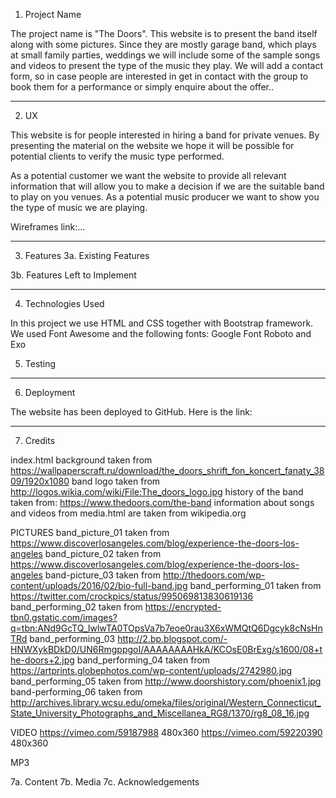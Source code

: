 1. Project Name

The project name is "The Doors". This website is to present the band itself along with some pictures. 
Since they are mostly garage band, which plays at small family parties, weddings we will include some of the sample songs and videos to present the type of the music they play.
We will add a contact form, so in case people are interested in get in contact with the group to book them for a performance or simply enquire about the offer.. 

------------------------------------

2. UX

This website is for people interested in hiring a band for private venues.
By presenting the material on the website we hope it will be possible for potential clients to verify the music type performed.

As a potential customer we want the website to provide all relevant information that will allow you to make a decision if we are the suitable band to play on you venues.
As a potential music producer we want to show you the type of music we are playing.

Wireframes link:...

------------------------------------

3. Features
3a. Existing Features



3b. Features Left to Implement


------------------------------------

4. Technologies Used

In this project we use HTML and CSS together with Bootstrap framework. 
We used Font Awesome and the following fonts: Google Font Roboto and Exo

5. Testing

------------------------------------ 

6. Deployment

The website has been deployed to GitHub. Here is the link: 

-------------------------------------

7. Credits

index.html background taken from https://wallpaperscraft.ru/download/the_doors_shrift_fon_koncert_fanaty_3809/1920x1080
band logo taken from http://logos.wikia.com/wiki/File:The_doors_logo.jpg
history of the band taken from: https://www.thedoors.com/the-band
information about songs and videos from media.html are taken from wikipedia.org

PICTURES
band_picture_01 taken from https://www.discoverlosangeles.com/blog/experience-the-doors-los-angeles
band_picture_02 taken from https://www.discoverlosangeles.com/blog/experience-the-doors-los-angeles
band-picture_03 taken from http://thedoors.com/wp-content/uploads/2016/02/bio-full-band.jpg
band_performing_01 taken from https://twitter.com/crockpics/status/995069813830619136
band_performing_02 taken from https://encrypted-tbn0.gstatic.com/images?q=tbn:ANd9GcTQ_IwlwTA0TOpsVa7b7eoe0rau3X6xWMQtQ6Dgcyk8cNsHnTRd
band_performing_03 http://2.bp.blogspot.com/-HNWXykBDkD0/UN6RmgppgoI/AAAAAAAAHkA/KCOsE0BrExg/s1600/08+the-doors+2.jpg
band_performing_04 taken from https://artprints.globephotos.com/wp-content/uploads/2742980.jpg
band_performing_05 taken from http://www.doorshistory.com/phoenix1.jpg
band-performing_06 taken from http://archives.library.wcsu.edu/omeka/files/original/Western_Connecticut_State_University_Photographs_and_Miscellanea_RG8/1370/rg8_08_16.jpg

VIDEO
https://vimeo.com/59187988 480x360
https://vimeo.com/59220390 480x360

MP3


7a. Content
7b. Media 
7c. Acknowledgements

